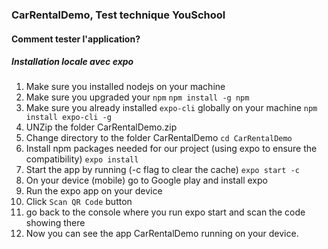 ### CarRentalDemo, Test technique YouSchool 
#### Comment tester l'application?
##### Installation locale avec expo
1. Make sure you installed nodejs on your machine
2. Make sure you upgraded your `npm`
```npm install -g npm```
3. Make sure you already installed `expo-cli` globally on your machine 
```npm install expo-cli -g```
4. UNZip the folder CarRentalDemo.zip
5. Change directory to the folder CarRentalDemo
```cd CarRentalDemo```
6. Install npm packages needed for our project (using expo to ensure the compatibility)
```expo install```
7. Start the app by running (-c flag to clear the cache)
```expo start -c```
8. On your device (mobile) go to Google play and install expo
9. Run the expo app on your device 
10. Click `Scan QR Code` button 
11. go back to the console where you run expo start and scan the code showing there
12. Now you can see the app CarRentalDemo running on your device.

